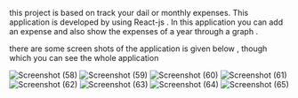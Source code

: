 this project is based on track your dail or monthly expenses. This application is developed by using React-js . In this application  you can add an expense and also show the expenses of a year through a graph .

there are some screen shots of the application is given below , though which you can see the whole application



![Screenshot (58)](https://github.com/priyanshukumar64282/TheExpenseTracker/assets/97128691/0903d083-f8cc-455e-bfd8-f1a01e2de2b1)
![Screenshot (59)](https://github.com/priyanshukumar64282/TheExpenseTracker/assets/97128691/1670540a-97b5-47fd-b18d-fec8eaed35c7)
![Screenshot (60)](https://github.com/priyanshukumar64282/TheExpenseTracker/assets/97128691/2d172e2f-ced2-4058-aba2-d4a6ffbefdae)
![Screenshot (61)](https://github.com/priyanshukumar64282/TheExpenseTracker/assets/97128691/aa70f11e-6070-484a-8b7a-16adf4a5cc18)
![Screenshot (62)](https://github.com/priyanshukumar64282/TheExpenseTracker/assets/97128691/d8392056-0100-4619-bd78-560cf768243a)
![Screenshot (63)](https://github.com/priyanshukumar64282/TheExpenseTracker/assets/97128691/6e8f30c0-2df9-4cc4-b8b8-52538bf004f6)
![Screenshot (64)](https://github.com/priyanshukumar64282/TheExpenseTracker/assets/97128691/3eb870d9-991c-4fc7-b7ce-c3dadfbae5f7)
![Screenshot (65)](https://github.com/priyanshukumar64282/TheExpenseTracker/assets/97128691/85a8f554-3f6c-4cd1-9134-98018dff9e7d)
